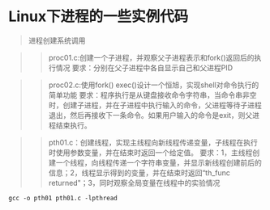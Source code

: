 # Linux下进程的一些实例代码

> 进程创建系统调用

> > proc01.c:创建一个子进程，并观察父子进程表示和fork()返回后的执行情况
> > 要求：分别在父子进程中各自显示自己和父进程PID

> > proc02.c:使用fork() exec()设计一个恒旭，实现shell对命令执行的简单功能
> > 要求：程序执行是从键盘接收命令字符串，当命令串非空时，创建子进程，并在子进程中执行输入的命令，父进程等待子进程退出，然后再接收下一条命令。如果用户输入的命令是exit，则父进程结束执行。

> > pth01.c：创建线程，实现主线程向新线程传递变量，子线程在执行时使用参数变量，并在结束时返回一个给定值。
> > 要求：1，主线程创建一个线程，向线程传递一个字符串变量，并显示新线程创建前后的信息；2，线程显示得到的变量，并在结束时返回“th_func returned"；3，同时观察全局变量在线程中的实验情况
```
gcc -o pth01 pth01.c -lpthread
```

